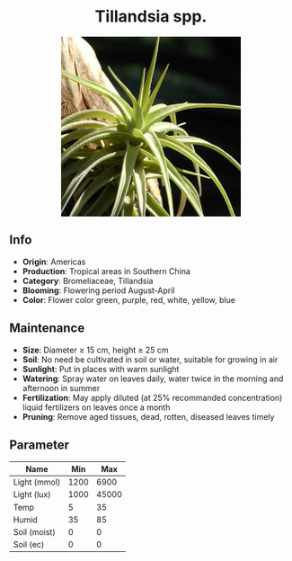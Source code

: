 <h1 align='center'>Tillandsia spp.</h1>
<p align="center">
    <img 
        align='center'
        width='320'
        src="../images/tillandsia spp.png" 
        alt='Tillandsia spp.' />
</p>

## Info

 - **Origin**: Americas
 - **Production**: Tropical areas in Southern China
 - **Category**: Bromeliaceae, Tillandsia
 - **Blooming**: Flowering period August-April
 - **Color**: Flower color green, purple, red, white, yellow, blue

## Maintenance

 - **Size**: Diameter ≥ 15 cm, height ≥ 25 cm
 - **Soil**: No need be cultivated in soil or water, suitable for growing in air
 - **Sunlight**: Put in places with warm sunlight
 - **Watering**: Spray water on leaves daily, water twice in the morning and afternoon in summer
 - **Fertilization**: May apply diluted (at 25% recommanded concentration) liquid fertilizers on leaves once a month
 - **Pruning**: Remove aged tissues, dead, rotten, diseased leaves timely

## Parameter

| Name         | Min  | Max   |
|--------------|------|-------|
| Light (mmol) | 1200 | 6900  |
| Light (lux)  | 1000 | 45000 |
| Temp         | 5    | 35    |
| Humid        | 35   | 85    |
| Soil (moist) | 0   | 0    |
| Soil (ec)    | 0  | 0  |